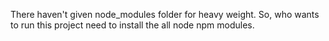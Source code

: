 There haven't given node_modules folder for heavy weight. So, who wants to run this project need to install the all node npm modules.
